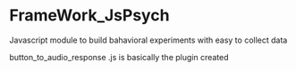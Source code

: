 # FrameWork_JsPsych
Javascript module to build bahavioral experiments with easy to collect data

button_to_audio_response .js is basically the plugin created
